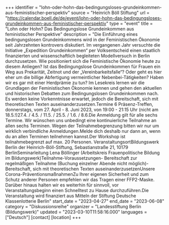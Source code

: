 +++
identifier = "lohn-oder-hohn-das-bedingungsloses-grundeinkommen-aus-feministischer-perspektiv"
source = "Heinrich Böll Stiftung"
url = "https://calendar.boell.de/de/event/lohn-oder-hohn-das-bedingungsloses-grundeinkommen-aus-feministischer-perspektiv"
type = "event"
title = "Lohn oder Hohn? Das Bedingungslose Grundeinkommen aus feministischer Perspektive"
description = "Die Einführung eines bedingungslosen Grundeinkommens wird in der Feministischen Ökonomie seit Jahrzehnten kontrovers diskutiert. Im vergangenen Jahr versuchte die Initiative „Expedition Grundeinkommen“ per Volksentscheid einen staatlich finanzierten und wissenschaftlich begleiteten Modellversuch in Berlin durchzusetzen. Wie positioniert sich die Feministische Ökonomie heute zu diesem Anliegen? Ist das Bedingungslose Grundeinkommen für Frauen ein Weg aus Prekarität, Zeitnot und der „Vereinbarkeitsfalle“? Oder geht es hier eher um die billige Abfertigung vermeintlicher Nebenbei-Tätigkeiten? Haben wir es gar mit einer Herdprämie zu tun? Im Lesekreis lernen wir die Grundlagen der Feministischen Ökonomie kennen und gehen den aktuellen und historischen Debatten zum Bedingungslosen Grundeinkommen nach. Es werden keine Vorkenntnisse erwartet, jedoch die Bereitschaft, sich mit theoretischen Texten auseinanderzusetzen.Termine 		6 Präsenz-Treffen, donnerstags, vom 27. April - 8. Juni 2023, von 19:00 - 21:15 Uhr (nicht am 18.5.!)27.4. / 4.5. / 11.5. / 25.5. / 1.6. / 8.6.Die Anmeldung gilt für alle sechs Termine. Wir wünschen uns unbedingt eine kontinuierliche Teilnahme an allen sechs Terminen. Wegen der Teilnahmebegrenzung bitten wir nur um wirklich verbindliche Anmeldungen.Melde dich deshalb nur dann an, wenn du an allen Terminen teilnehmen kannst.Der Workshop ist teilnahmebegrenzt auf max. 20 Personen.		VeranstaltungsortBildungswerk Berlin der Heinrich-Böll-Stiftung, Sebastianstraße 21, 10179 BerlinSeminarleitung	Lena Böllinger (Arbeitskreis Frauenpolitische Bildung im Bildungswerk)Teilnahme-Voraussetzungen- Bereitschaft zur regelmäßigen Teilnahme (Buchung einzelner Abende nicht möglich)- Bereitschaft, sich mit theoretischen Texten auseinanderzusetzenUnsere Corona-PräventionsmaßnahmenZu Ihrer eigenen Sicherheit und zum Schutz anderer Personen empfehlen wir das Tragen einer FFP2-Maske. Darüber hinaus halten wir es weiterhin für sinnvoll, vor Veranstaltungsbeginn einen Schnelltest zu Hause durchzuführen.Die Veranstaltung wird finanziert aus Mitteln der Stiftung Deutsche Klassenlotterie Berlin"
start_date = "2023-04-27"
end_date = "2023-06-08"
category = "Diskussionsreihe"
organizer = "Landesstiftung Berlin (Bildungswerk)"
updated = "2023-03-10T11:58:16.000"
languages = ["Deutsch"]
[contact]
[location]
+++